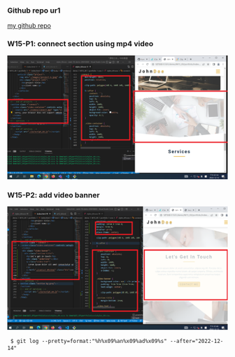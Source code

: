 ### Github repo ur1

[my github repo](https://github.com/kurch1117/sweb-1N-demo-209418069)

### W15-P1: connect section using mp4 video

 

![](w15-p1.png)
### W15-P2: add video banner

 

![](w15-p2.png)


```
 $ git log --pretty=format:"%h%x09%an%x09%ad%x09%s" --after="2022-12-14"

```